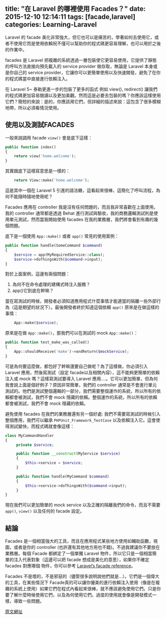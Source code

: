 title: "在 Laravel 的哪裡使用 Facades？"
date: 2015-12-10 12:14:11
tags: [facade,laravel]
categories: Learning-Laravel
---
Laravel 的 facade 美化非常強大，但它也可以是痛苦的，學著如何去使用它，或者不使用它而是使用依賴祝不僅可以幫助你的程式碼更容易理解，也可以用於之後的作業中。

<!-- more -->

facades 是 Laravel 把複雜的系統透過一層包裝使它更容易使用，它提供了靜態的呼叫方法直接向預先載入的 service provider 做存取，無論是 Laravel 本身或是你自己的 service provider，它讓你可以更簡單使用以及快速開發，避免了在你的程式碼當中直接進行依賴注入。

在 Laravel 5~ 泰勒更進一步的包裝了更多的函式 例如 view(), redirect() 讓我們的程式碼更加容易閱讀以及更加美觀。然而這是必要去包裝的嗎？你應該這樣使用它們？簡短的來說：是的，你應該用它們，但詳細的描述來說：這包含了很多模糊地帶，所以必須看情況使用。

## 使用以及測試FACADES

一般來說調用 facade `view()` 會是底下這樣：
``` php
public function index()
{
    return view('home.welcome');
}
```

其實跟底下這樣寫意思是一樣的：

``` php
    return View::make('home.welcome');
```

這是其中一個在 Laravel 5 引進的語法糖，這看起來很棒，這簡化了呼叫流程，為何不能隨時隨地使用呢？

Facades 應用在 controller 我是沒有任何問題的，而且我非常喜歡在上面使用。我的 controller 通常都是透過 Behat 進行測試與驗收，我的商務邏輯測試則是使用單元測試，然而當我開始使用 facades 在我的業務層，我們將會看到有趣的幾個問題。

底下是一個使用 `App::make()` 或者 `app()` 常見的使用案例：

``` php
public function handle(SomeCommand $command)
{
    $service = app(MyRequiredService::class);
    $service->doThingsWith($command->input);
}
```

對於上面案例，這邊有兩個問題：

1. 為何不在命令處理的建構式時注入服務？
2. app()它到底在幹嘛？

當在寫測試的時候，開發者必須知道應用程式什麼事情才能適當的隔離一些外部行為（這是期望的狀況下）。最後開發者終於知道這個依賴 `app()` 原來是在做這樣的事情：
``` php
    App::make($service);
```
原來是在做 `App::make()`，那我們可以在測試的 mock `App::make()`：

``` php
public function test_make_was_called()
{
    App::shouldReceive('make')->andReturn($mockService);
}
```

可是為何要這麼做，都包好了幹嘛還要自己做呢？為了這樣做，你必須引入 Laravel 應用，然後寫測試（設定 facade以及相關內容），這不能夠更簡單的依賴注入或 mock 嗎？這樣寫測試要導入 Laravel 應用....。它可以更加簡單，但為何我會說上面是個好例子？原因非常簡單，我們的 controller 通常是不會進行單元測試的。他們是測試整個邏輯的一部分，我們需要整個運作的系統，所以所有的依賴都會被測試，我們不會 mock 隱藏的依賴。整個運作的系統，所以所有的依賴都會被測試，我們不會 mock 隱藏的依賴。

避免使用 facades 在我們的業務層還有另一個好處: 我們不需要寫測試的時候引入整個應用，我們可以繼承 `PHPUnit_Framework_TestCase` 以及依賴注入它。這會使得測試變快，而程式碼就會像這樣：

``` php
class MyCommandHandler
{
     private $service;

     public function __construct(MyService $service)
     {
         $this->service = $service;
     }

     public function handle(MyCommand $command)
     {
         $this->service->doThingsWith($command->input);
     }
}
```

現在我們可以更加簡單的 mock service 以及正確的隔離我們的命令，而且不需要 `app()`, `view()` 以及任何的 facade 設定。

## 結論
Facades 是一個相當強大的工具，而且在應用程式某些地方使用如輔助函數，視圖，或者是你的 controller (也許還有其他地方用也不錯)。不過我建議你不要放在業務層。每個 Facade 都綁定了一個單獨 Laravel 物件，所以它只是一個相當簡單的注入代表對象（這邊可以把 facade 想成是美化的意思），如果你不確定 facades 對應哪個 物件，你可以參考 [Laravel’s facade reference](http://laravel.com/docs/5.1/facades#facade-class-reference)。

Facades 不是壞的，不是邪惡的（儘管很多說明說他們就是...）。它們是一個偉大的工具，在某些情況下 Facade真的可以讓你優美的進行依賴注入使用（像是在複雜的系統上使用）如果它們在程式內看起來很棒，就不應該避免使用它們。只是你要了解什麼時候使用它們，以及為何使用它們。過度的使用就會像是開發模式一樣，導致一些問題。

[原文網址](http://learninglaravel.net/where-to-use-facades-in-laravel/link)
